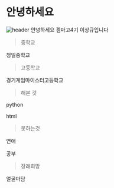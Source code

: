 # 안녕하세요

![header](https://capsule-render.vercel.app/api?type=Waving&color=4e63d6&height=200&section=header&text=이상규&fontSize=50&animation=fadeIn&fontColor=DDDDDD)
안녕하세요 겜마고4기 이상규입니다
>중학교

청일중학교

>고등학교

경기게임마이스터고등학교
>해본 것

python

html

>못하는것

연애

공부

>장래희망

얼굴마담